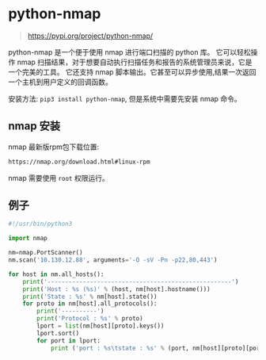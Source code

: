# python-nmap

> https://pypi.org/project/python-nmap/

python-nmap 是一个便于使用 nmap 进行端口扫描的 python 库。
它可以轻松操作 nmap 扫描结果，对于想要自动执行扫描任务和报告的系统管理员来说，它是一个完美的工具。
它还支持 nmap 脚本输出。它甚至可以异步使用,结果一次返回一个主机到用户定义的回调函数。

安装方法: `pip3 install python-nmap`, 但是系统中需要先安装 nmap 命令。


## nmap 安装

nmap 最新版rpm包下载位置:

```bash
https://nmap.org/download.html#linux-rpm
```

nmap 需要使用 `root` 权限运行。


## 例子

```python
#!/usr/bin/python3

import nmap

nm=nmap.PortScanner()
nm.scan('10.130.12.88', arguments='-O -sV -Pn -p22,80,443')

for host in nm.all_hosts():
    print('----------------------------------------------------')
    print('Host : %s (%s)' % (host, nm[host].hostname()))
    print('State : %s' % nm[host].state())
    for proto in nm[host].all_protocols():
        print('----------')
        print('Protocol : %s' % proto)
        lport = list(nm[host][proto].keys())
        lport.sort()
        for port in lport:
            print ('port : %s\tstate : %s' % (port, nm[host][proto][port]['state']))
```